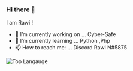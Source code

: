 ### Hi there 👋

 I am Rawi !

- 🔭 I’m currently working on ... Cyber-Safe
- 🌱 I’m currently learning ... Python ,Php
- 📫 How to reach me: ... Discord Rawi N#5875

![Top Langauge](https://github-readme-stats.vercel.app/api/top-langs/?username=rawi1005&show_icons=true&theme=radical)

